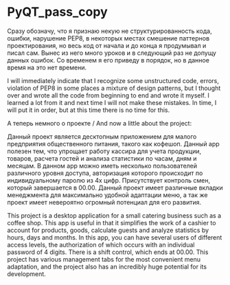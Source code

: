 # PyQT_pass_copy
Сразу обозначу, что я признаю некую не структурированность кода, ошибки, нарушение PEP8,
в некоторых местах  смешение паттернов проектирования, но весь код от начала и до конца
я продумывал и писал сам. Вынес из него много уроков и в следующий раз не допущу данных ошибок. 
Со временем я его приведу в порядок, но в данное время на это нет времени.

I will immediately indicate that I recognize some unstructured code, errors, violation of PEP8
in some places a mixture of design patterns, but I thought over and wrote all the code from beginning
to end and wrote it myself. I learned a lot from it and next time I will not make these mistakes. 
In time, I will put it in order, but at this time there is no time for this.

А теперь немного о проекте / And now a little about the project:

Данный проект является десктопным приложением для малого предприятия общественного питания, такого как кофешоп. 
Данный app полезен тем, что упрощает работу кассира для учета продукции, товаров, расчета гостей и анализа 
статистики по часам, дням и месяцам. 
В данном app можно иметь несколько пользователей различного уровня доступа, авторизация которого происходит по 
индивидуальному паролю из 4х цифр. 
Присутствует контроль смен, который завершается в 00.00.
Данный проект имеет различные вкладки менеджмента для максимально удобной адаптации меню, а так же проект имеет
невероятно огромный потенциал для его развития.

This project is a desktop application for a small catering business such as a coffee shop. This app is useful 
in that it simplifies the work of a cashier to account for products, goods, calculate guests and analyze 
statistics by hours, days and months.
In this app, you can have several users of different access levels, the authorization of which occurs with
an individual password of 4 digits.
There is a shift control, which ends at 00.00.
This project has various management tabs for the most convenient menu adaptation, and the project also has
an incredibly huge potential for its development.
